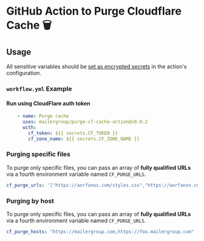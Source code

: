 # GitHub Action to Purge Cloudflare Cache  🗑️ 


## Usage

All sensitive variables should be [set as encrypted secrets](https://help.github.com/en/articles/virtual-environments-for-github-actions#creating-and-using-secrets-encrypted-variables) in the action's configuration.

### `workflow.yml` Example

#### Run using CloudFlare auth token
```yaml
    - name: Purge cache
      uses: mailergroup/purge-cf-cache-action@v0.0.2
      with:
        cf_token: ${{ secrets.CF_TOKEN }}
        cf_zone_name: ${{ secrets.CF_ZONE_NAME }}
```

### Purging specific files

To purge only specific files, you can pass an array of **fully qualified URLs** via a fourth environment variable named `CF_PURGE_URLS`.

```yaml
cf_purge_urls: '["https://aorfanos.com/styles.css","https://aorfanos.com/style.css"]'
```

### Purging by host

To purge only specific files, you can pass an array of **fully qualified URLs** via a fourth environment variable named `CF_PURGE_URLS`.

```yaml
cf_purge_hosts: "https://mailergroup.com,https://foo.mailergroup.com"
```
